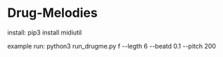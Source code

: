 # Drug-Melodies

install:
pip3 install midiutil


example run:
python3 run_drugme.py f --legth 6  --beatd 0.1 --pitch 200
